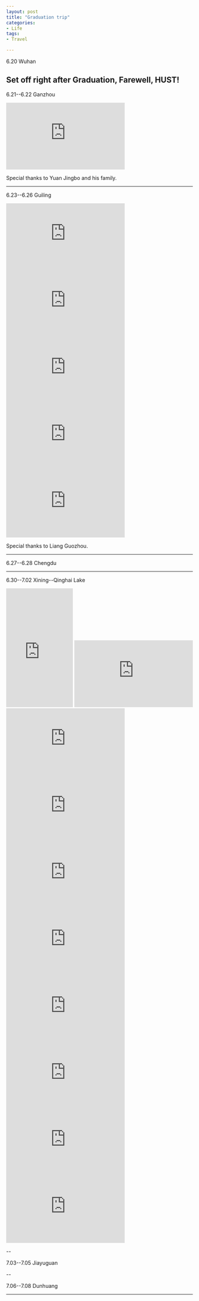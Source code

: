```yaml
---
layout: post
title: "Graduation trip"
categories:
- Life
tags:
- Travel

---
```

6.20 Wuhan

Set off right after Graduation, Farewell, HUST!
---

6.21--6.22 Ganzhou

<iframe src="https://onedrive.live.com/embed?cid=0769DCB84E94551A&resid=769DCB84E94551A%2165844&authkey=ANiUC2xp8DSjF0k" width="320" height="180" frameborder="0" scrolling="no"></iframe>

Special thanks to Yuan Jingbo and his family.

---

6.23--6.26 Guiling

<iframe src="https://onedrive.live.com/embed?cid=0769DCB84E94551A&resid=769DCB84E94551A%2165845&authkey=AMEGbDK0_VJcaKk" width="320" height="180" frameborder="0" scrolling="no"></iframe>

<iframe src="https://onedrive.live.com/embed?cid=0769DCB84E94551A&resid=769DCB84E94551A%2165846&authkey=ABBgQgFk_4xIGug" width="320" height="180" frameborder="0" scrolling="no"></iframe>

<iframe src="https://onedrive.live.com/embed?cid=0769DCB84E94551A&resid=769DCB84E94551A%2165847&authkey=AEQuevghQIgNV6E" width="320" height="180" frameborder="0" scrolling="no"></iframe>

<iframe src="https://onedrive.live.com/embed?cid=0769DCB84E94551A&resid=769DCB84E94551A%2165848&authkey=ALJTILpSfXq3r-k" width="320" height="180" frameborder="0" scrolling="no"></iframe>

<iframe src="https://onedrive.live.com/embed?cid=0769DCB84E94551A&resid=769DCB84E94551A%2165849&authkey=ALQgdZ7RBf_DqE0" width="320" height="180" frameborder="0" scrolling="no"></iframe>

Special thanks to Liang Guozhou.

---

6.27--6.28 Chengdu

---

6.30--7.02 Xining--Qinghai Lake

<iframe src="https://onedrive.live.com/embed?cid=0769DCB84E94551A&resid=769DCB84E94551A%2165853&authkey=AGu7sQ3XPQJIDBg" width="180" height="320" frameborder="0" scrolling="no"></iframe>

<iframe src="https://onedrive.live.com/embed?cid=0769DCB84E94551A&resid=769DCB84E94551A%2165854&authkey=ADxgQKckpbBm05o" width="320" height="180" frameborder="0" scrolling="no"></iframe>

<iframe src="https://onedrive.live.com/embed?cid=0769DCB84E94551A&resid=769DCB84E94551A%2165855&authkey=AMxofSgtu9JJTrU" width="320" height="180" frameborder="0" scrolling="no"></iframe>

<iframe src="https://onedrive.live.com/embed?cid=0769DCB84E94551A&resid=769DCB84E94551A%2165856&authkey=AEEmtZbtYGD99qU" width="320" height="180" frameborder="0" scrolling="no"></iframe>

<iframe src="https://onedrive.live.com/embed?cid=0769DCB84E94551A&resid=769DCB84E94551A%2165857&authkey=ADvjZwUp5nNlzQI" width="320" height="180" frameborder="0" scrolling="no"></iframe>

<iframe src="https://onedrive.live.com/embed?cid=0769DCB84E94551A&resid=769DCB84E94551A%2165858&authkey=AJmVXt74fGLH6us" width="320" height="180" frameborder="0" scrolling="no"></iframe>

<iframe src="https://onedrive.live.com/embed?cid=0769DCB84E94551A&resid=769DCB84E94551A%2165860&authkey=AIGrqB-Bq6al-dU" width="320" height="180" frameborder="0" scrolling="no"></iframe>

<iframe src="https://onedrive.live.com/embed?cid=0769DCB84E94551A&resid=769DCB84E94551A%2165859&authkey=AELTT2a1Goi68zE" width="320" height="180" frameborder="0" scrolling="no"></iframe>

<iframe src="https://onedrive.live.com/embed?cid=0769DCB84E94551A&resid=769DCB84E94551A%2165862&authkey=AJcUbr0sJQw5A6w" width="320" height="180" frameborder="0" scrolling="no"></iframe>

<iframe src="https://onedrive.live.com/embed?cid=0769DCB84E94551A&resid=769DCB84E94551A%2165861&authkey=AKr9DlSfB2NbQ1k" width="320" height="180" frameborder="0" scrolling="no"></iframe>

--

7.03--7.05 Jiayuguan

--

7.06--7.08 Dunhuang



---
